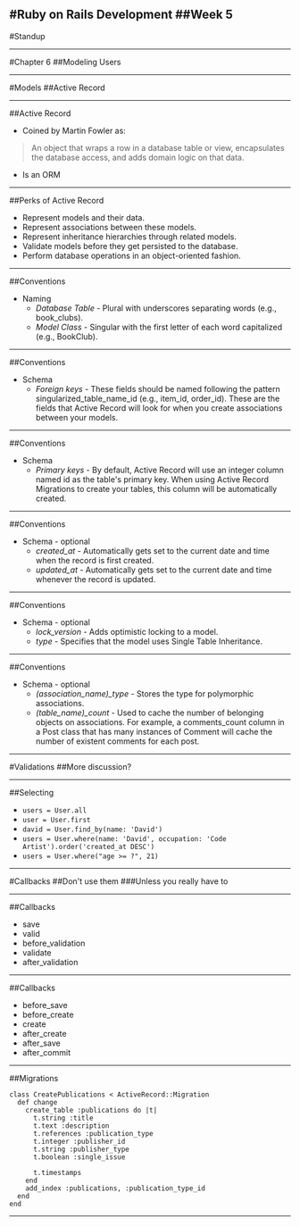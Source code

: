 #Ruby on Rails Development
##Week 5
---
#Standup

---
#Chapter 6 
##Modeling Users

---
#Models
##Active Record

---
##Active Record

* Coined by Martin Fowler as:

> An object that wraps a row in a database table or view, encapsulates the database access, and adds domain logic on that data.

* Is an ORM

---
##Perks of Active Record

* Represent models and their data.
* Represent associations between these models.
* Represent inheritance hierarchies through related models.
* Validate models before they get persisted to the database.
* Perform database operations in an object-oriented fashion.

---
##Conventions
* Naming
  * *Database Table* - Plural with underscores separating words (e.g., book\_clubs).
  * *Model Class* - Singular with the first letter of each word capitalized (e.g., BookClub).

---
##Conventions
* Schema
  * *Foreign keys* - These fields should be named following the pattern singularized\_table\_name\_id (e.g., item\_id, order\_id). These are the fields that Active Record will look for when you create associations between your models.

---
##Conventions
* Schema
  * *Primary keys* - By default, Active Record will use an integer column named id as the table's primary key. When using Active Record Migrations to create your tables, this column will be automatically created.

---
##Conventions
* Schema - optional
  * *created\_at* - Automatically gets set to the current date and time when the record is first created.
  * *updated\_at* - Automatically gets set to the current date and time whenever the record is updated.

---
##Conventions
* Schema - optional
  * *lock\_version* - Adds optimistic locking to a model.
  * *type* - Specifies that the model uses Single Table Inheritance.

---
##Conventions
* Schema - optional
  * *(association\_name)\_type* - Stores the type for polymorphic associations.
  * *(table\_name)\_count* - Used to cache the number of belonging objects on associations. For example, a comments\_count column in a Post class that has many instances of Comment will cache the number of existent comments for each post.

---
#Validations
##More discussion?

---
##Selecting
* ```users = User.all```
* ```user = User.first```
* ```david = User.find_by(name: 'David')```
* ```users = User.where(name: 'David', occupation: 'Code Artist').order('created_at DESC')```
* ```users = User.where("age >= ?", 21)```

---
#Callbacks
##Don't use them
###Unless you really have to

---
##Callbacks
* save
* valid
* before_validation
* validate
* after_validation

---
##Callbacks
* before_save
* before_create
* create
* after_create
* after_save
* after_commit

---
##Migrations
```
class CreatePublications < ActiveRecord::Migration
  def change
    create_table :publications do |t|
      t.string :title
      t.text :description
      t.references :publication_type
      t.integer :publisher_id
      t.string :publisher_type
      t.boolean :single_issue
 
      t.timestamps
    end
    add_index :publications, :publication_type_id
  end
end
```

---
